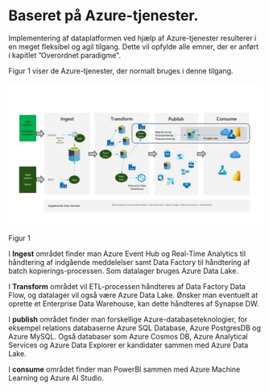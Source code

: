 # Baseret på Azure-tjenester.

Implementering af dataplatformen ved hjælp af Azure-tjenester resulterer i en meget fleksibel og agil tilgang. Dette vil opfylde alle emner, der er anført i kapitlet ”Overordnet paradigme".

Figur 1 viser de Azure-tjenester, der normalt bruges i denne tilgang.

![figur 1](../../images/danish/Slide5.JPG)

Figur 1

I **Ingest** området finder man Azure Event Hub og Real-Time Analytics til håndtering af indgående meddelelser samt Data Factory til håndtering af batch kopierings-processen. Som datalager bruges Azure Data Lake.

I **Transform** området vil ETL-processen håndteres af Data Factory Data Flow, og datalager vil også være Azure Data Lake. Ønsker man eventuelt at oprette et Enterprise Data Warehouse, kan dette håndteres af Synapse DW.

I **publish** området finder man forskellige Azure-databaseteknologier, for eksempel relations databaserne Azure SQL Database, Azure PostgresDB og Azure MySQL. Også databaser som Azure Cosmos DB, Azure Analytical Services og Azure Data Explorer er kandidater sammen med Azure Data Lake.

I **consume** området finder man PowerBI sammen med Azure Machine Learning og Azure AI Studio.